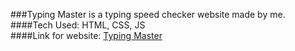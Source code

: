 ###Typing Master is a typing speed checker website made by me.<br>
####Tech Used: HTML, CSS, JS<br>
####Link for website: <a href="https://pratikpjain.github.io/typing-master/">Typing Master</a>
